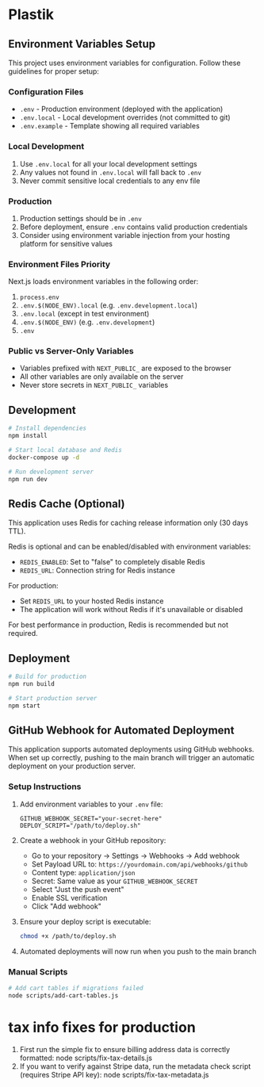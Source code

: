# Plastik

## Environment Variables Setup

This project uses environment variables for configuration. Follow these guidelines for proper setup:

### Configuration Files

- `.env` - Production environment (deployed with the application)
- `.env.local` - Local development overrides (not committed to git)
- `.env.example` - Template showing all required variables

### Local Development

1. Use `.env.local` for all your local development settings
2. Any values not found in `.env.local` will fall back to `.env`
3. Never commit sensitive local credentials to any env file

### Production

1. Production settings should be in `.env`
2. Before deployment, ensure `.env` contains valid production credentials
3. Consider using environment variable injection from your hosting platform for sensitive values

### Environment Files Priority

Next.js loads environment variables in the following order:

1. `process.env`
2. `.env.$(NODE_ENV).local` (e.g. `.env.development.local`)
3. `.env.local` (except in test environment)
4. `.env.$(NODE_ENV)` (e.g. `.env.development`)
5. `.env`

### Public vs Server-Only Variables

- Variables prefixed with `NEXT_PUBLIC_` are exposed to the browser
- All other variables are only available on the server
- Never store secrets in `NEXT_PUBLIC_` variables

## Development

```bash
# Install dependencies
npm install

# Start local database and Redis
docker-compose up -d

# Run development server
npm run dev
```

## Redis Cache (Optional)

This application uses Redis for caching release information only (30 days TTL).

Redis is optional and can be enabled/disabled with environment variables:
- `REDIS_ENABLED`: Set to "false" to completely disable Redis
- `REDIS_URL`: Connection string for Redis instance

For production:
- Set `REDIS_URL` to your hosted Redis instance
- The application will work without Redis if it's unavailable or disabled

For best performance in production, Redis is recommended but not required.

## Deployment

```bash
# Build for production
npm run build

# Start production server
npm start
```

## GitHub Webhook for Automated Deployment

This application supports automated deployments using GitHub webhooks. When set up correctly, pushing to the main branch will trigger an automatic deployment on your production server.

### Setup Instructions

1. Add environment variables to your `.env` file:
   ```
   GITHUB_WEBHOOK_SECRET="your-secret-here"
   DEPLOY_SCRIPT="/path/to/deploy.sh"
   ```

2. Create a webhook in your GitHub repository:
   - Go to your repository → Settings → Webhooks → Add webhook
   - Set Payload URL to: `https://yourdomain.com/api/webhooks/github`
   - Content type: `application/json`
   - Secret: Same value as your `GITHUB_WEBHOOK_SECRET`
   - Select "Just the push event"
   - Enable SSL verification
   - Click "Add webhook"

3. Ensure your deploy script is executable:
   ```bash
   chmod +x /path/to/deploy.sh
   ```

4. Automated deployments will now run when you push to the main branch

### Manual Scripts
```bash
# Add cart tables if migrations failed
node scripts/add-cart-tables.js
```

# tax info fixes for production
 1. First run the simple fix to ensure billing address data is correctly formatted:
  node scripts/fix-tax-details.js
  2. If you want to verify against Stripe data, run the metadata check script (requires Stripe API key):
  node scripts/fix-tax-metadata.js